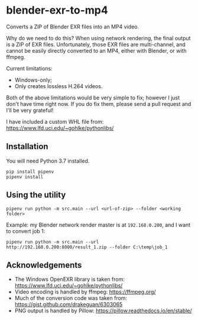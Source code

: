 # blender-exr-to-mp4

Converts a ZIP of Blender EXR files into an MP4 video.

Why do we need to do this? When using network rendering, the final output is a ZIP of EXR files.
Unfortunately, those EXR files are multi-channel, and cannot be easily directly converted to an MP4,
either with Blender, or with ffmpeg.

Current limitations:

* Windows-only;
* Only creates lossless H.264 videos.

Both of the above limitations would be very simple to fix; however I just don't have time right now.
If you do fix them, please send a pull request and I'll be very grateful!

I have included a custom WHL file from: https://www.lfd.uci.edu/~gohlke/pythonlibs/



## Installation

You will need Python 3.7 installed.

```
pip install pipenv
pipenv install
```


## Using the utility

```
pipenv run python -m src.main --url <url-of-zip> --folder <working folder>
```

Example: my Blender network render master is at `192.168.0.200`, and I want to convert job 1:

```
pipenv run python -m src.main --url http://192.168.0.200:8000/result_1.zip --folder C:\temp\job_1
```



## Acknowledgements

* The Windows OpenEXR library is taken from: https://www.lfd.uci.edu/~gohlke/pythonlibs/
* Video encoding is handled by ffmpeg: https://ffmpeg.org/
* Much of the conversion code was taken from: https://gist.github.com/drakeguan/6303065
* PNG output is handled by Pillow: https://pillow.readthedocs.io/en/stable/

